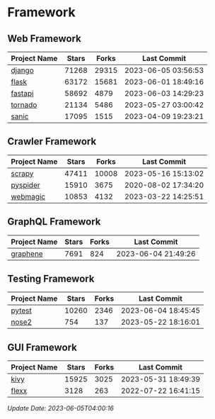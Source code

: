 # Framework

## Web Framework
| Project Name | Stars | Forks | Last Commit |
| ------------ | ----- | ----- | ----------- |
| [django](https://github.com/django/django) | 71268 | 29315 | 2023-06-05 03:56:53 |
| [flask](https://github.com/pallets/flask) | 63172 | 15681 | 2023-06-01 18:49:16 |
| [fastapi](https://github.com/tiangolo/fastapi) | 58692 | 4879 | 2023-06-03 14:29:23 |
| [tornado](https://github.com/tornadoweb/tornado) | 21134 | 5486 | 2023-05-27 03:00:42 |
| [sanic](https://github.com/sanic-org/sanic) | 17095 | 1515 | 2023-04-09 19:23:21 |

## Crawler Framework
| Project Name | Stars | Forks | Last Commit |
| ------------ | ----- | ----- | ----------- |
| [scrapy](https://github.com/scrapy/scrapy) | 47411 | 10008 | 2023-05-16 15:13:02 |
| [pyspider](https://github.com/binux/pyspider) | 15910 | 3675 | 2020-08-02 17:34:20 |
| [webmagic](https://github.com/code4craft/webmagic) | 10853 | 4132 | 2023-03-22 14:25:51 |

## GraphQL Framework
| Project Name | Stars | Forks | Last Commit |
| ------------ | ----- | ----- | ----------- |
| [graphene](https://github.com/graphql-python/graphene) | 7691 | 824 | 2023-06-04 21:49:26 |

## Testing Framework
| Project Name | Stars | Forks | Last Commit |
| ------------ | ----- | ----- | ----------- |
| [pytest](https://github.com/pytest-dev/pytest) | 10260 | 2346 | 2023-06-04 18:45:45 |
| [nose2](https://github.com/nose-devs/nose2) | 754 | 137 | 2023-05-22 18:16:01 |

## GUI Framework
| Project Name | Stars | Forks | Last Commit |
| ------------ | ----- | ----- | ----------- |
| [kivy](https://github.com/kivy/kivy) | 15925 | 3025 | 2023-05-31 18:49:39 |
| [flexx](https://github.com/flexxui/flexx) | 3128 | 263 | 2022-07-22 16:41:15 |

*Update Date: 2023-06-05T04:00:16*